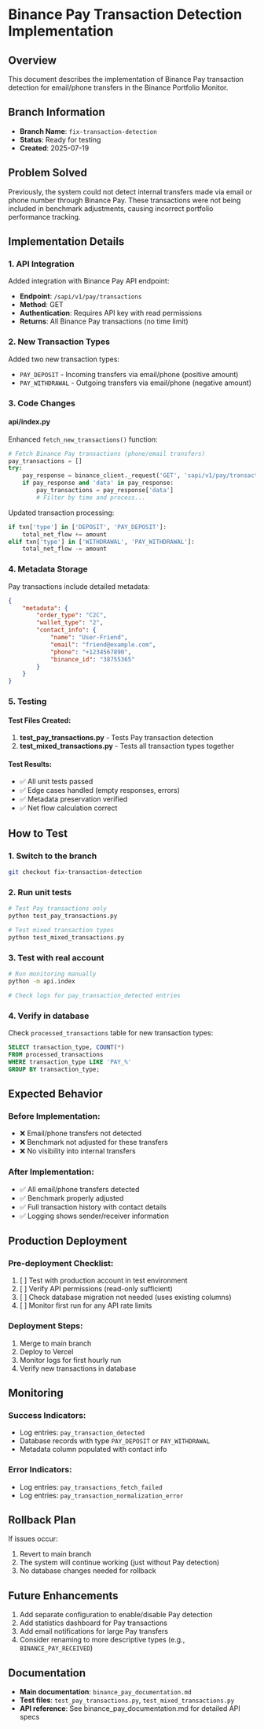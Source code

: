 # Binance Pay Transaction Detection Implementation

## Overview
This document describes the implementation of Binance Pay transaction detection for email/phone transfers in the Binance Portfolio Monitor.

## Branch Information
- **Branch Name**: `fix-transaction-detection`
- **Status**: Ready for testing
- **Created**: 2025-07-19

## Problem Solved
Previously, the system could not detect internal transfers made via email or phone number through Binance Pay. These transactions were not being included in benchmark adjustments, causing incorrect portfolio performance tracking.

## Implementation Details

### 1. API Integration
Added integration with Binance Pay API endpoint:
- **Endpoint**: `/sapi/v1/pay/transactions`
- **Method**: GET
- **Authentication**: Requires API key with read permissions
- **Returns**: All Binance Pay transactions (no time limit)

### 2. New Transaction Types
Added two new transaction types:
- `PAY_DEPOSIT` - Incoming transfers via email/phone (positive amount)
- `PAY_WITHDRAWAL` - Outgoing transfers via email/phone (negative amount)

### 3. Code Changes

#### api/index.py
Enhanced `fetch_new_transactions()` function:
```python
# Fetch Binance Pay transactions (phone/email transfers)
pay_transactions = []
try:
    pay_response = binance_client._request('GET', 'sapi/v1/pay/transactions', True, {})
    if pay_response and 'data' in pay_response:
        pay_transactions = pay_response['data']
        # Filter by time and process...
```

Updated transaction processing:
```python
if txn['type'] in ['DEPOSIT', 'PAY_DEPOSIT']:
    total_net_flow += amount
elif txn['type'] in ['WITHDRAWAL', 'PAY_WITHDRAWAL']:
    total_net_flow -= amount
```

### 4. Metadata Storage
Pay transactions include detailed metadata:
```json
{
    "metadata": {
        "order_type": "C2C",
        "wallet_type": "2",
        "contact_info": {
            "name": "User-Friend",
            "email": "friend@example.com",
            "phone": "+1234567890",
            "binance_id": "38755365"
        }
    }
}
```

### 5. Testing

#### Test Files Created:
1. **test_pay_transactions.py** - Tests Pay transaction detection
2. **test_mixed_transactions.py** - Tests all transaction types together

#### Test Results:
- ✅ All unit tests passed
- ✅ Edge cases handled (empty responses, errors)
- ✅ Metadata preservation verified
- ✅ Net flow calculation correct

## How to Test

### 1. Switch to the branch
```bash
git checkout fix-transaction-detection
```

### 2. Run unit tests
```bash
# Test Pay transactions only
python test_pay_transactions.py

# Test mixed transaction types
python test_mixed_transactions.py
```

### 3. Test with real account
```bash
# Run monitoring manually
python -m api.index

# Check logs for pay_transaction_detected entries
```

### 4. Verify in database
Check `processed_transactions` table for new transaction types:
```sql
SELECT transaction_type, COUNT(*) 
FROM processed_transactions 
WHERE transaction_type LIKE 'PAY_%'
GROUP BY transaction_type;
```

## Expected Behavior

### Before Implementation:
- ❌ Email/phone transfers not detected
- ❌ Benchmark not adjusted for these transfers
- ❌ No visibility into internal transfers

### After Implementation:
- ✅ All email/phone transfers detected
- ✅ Benchmark properly adjusted
- ✅ Full transaction history with contact details
- ✅ Logging shows sender/receiver information

## Production Deployment

### Pre-deployment Checklist:
1. [ ] Test with production account in test environment
2. [ ] Verify API permissions (read-only sufficient)
3. [ ] Check database migration not needed (uses existing columns)
4. [ ] Monitor first run for any API rate limits

### Deployment Steps:
1. Merge to main branch
2. Deploy to Vercel
3. Monitor logs for first hourly run
4. Verify new transactions in database

## Monitoring

### Success Indicators:
- Log entries: `pay_transaction_detected`
- Database records with type `PAY_DEPOSIT` or `PAY_WITHDRAWAL`
- Metadata column populated with contact info

### Error Indicators:
- Log entries: `pay_transactions_fetch_failed`
- Log entries: `pay_transaction_normalization_error`

## Rollback Plan
If issues occur:
1. Revert to main branch
2. The system will continue working (just without Pay detection)
3. No database changes needed for rollback

## Future Enhancements
1. Add separate configuration to enable/disable Pay detection
2. Add statistics dashboard for Pay transactions
3. Add email notifications for large Pay transfers
4. Consider renaming to more descriptive types (e.g., `BINANCE_PAY_RECEIVED`)

## Documentation
- **Main documentation**: `binance_pay_documentation.md`
- **Test files**: `test_pay_transactions.py`, `test_mixed_transactions.py`
- **API reference**: See binance_pay_documentation.md for detailed API specs